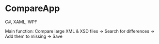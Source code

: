 # CompareApp
C#, XAML, WPF

Main function: Compare large XML & XSD files -> Search for differences -> Add them to missing -> Save
